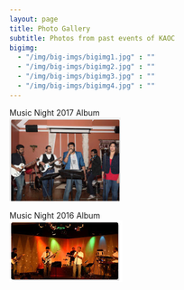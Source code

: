 ```yaml
---
layout: page
title: Photo Gallery
subtitle: Photos from past events of KAOC
bigimg:
  - "/img/big-imgs/bigimg1.jpg" : ""
  - "/img/big-imgs/bigimg2.jpg" : ""
  - "/img/big-imgs/bigimg3.jpg" : ""
  - "/img/big-imgs/bigimg4.jpg" : ""
---
```

Music Night 2017 Album  
[![Music Night 2017](/img/thumbnail-musicnight2017.png)](https://drive.google.com/embeddedfolderview?id=0B_ScqNBjmixOeWdqUFB0cEpnYVk#grid)

Music Night 2016 Album  
[![Music Night 2016](/img/thumbnail-musicnight2016.png)](https://drive.google.com/embeddedfolderview?id=0B6YpFgDplYT-Mk5PclF6cGI3eG8#grid)
